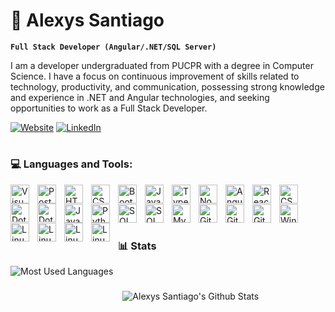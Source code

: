 # 🚀 Alexys Santiago

**`Full Stack Developer (Angular/.NET/SQL Server)`**

I am a developer undergraduated from PUCPR with a degree in Computer Science. I have a focus on continuous improvement of skills related to technology, productivity, and communication, possessing strong knowledge and experience in .NET and Angular technologies, and seeking opportunities to work as a Full Stack Developer.

[![Website](https://img.shields.io/website?label=My%20Personal%20Website&style=for-the-badge&url=https%3A%2F%2Falexys-fernandes.netlify.app)][website]
[![LinkedIn](https://img.shields.io/badge/LinkedIn-0077B5?style=for-the-badge&logo=linkedin&logoColor=white)][linkedin]

#

### 💻 Languages and Tools:

[<img align="left" alt="Visual Studio Code" width="30px" style="padding-right:10px;" src="https://user-images.githubusercontent.com/25181517/192108891-d86b6220-e232-423a-bf5f-90903e6887c3.png" />][vscode]
[<img align="left" alt="Postman" width="30px" style="padding-right:10px;" src="https://user-images.githubusercontent.com/25181517/192109061-e138ca71-337c-4019-8d42-4792fdaa7128.png" />][postman]
[<img align="left" alt="HTML5" width="30px" style="padding-right:10px;" src="https://user-images.githubusercontent.com/25181517/192158954-f88b5814-d510-4564-b285-dff7d6400dad.png" />][html5]
[<img align="left" alt="CSS3" width="30px" style="padding-right:10px;" src="https://user-images.githubusercontent.com/25181517/183898674-75a4a1b1-f960-4ea9-abcb-637170a00a75.png" />][css3]
[<img align="left" alt="Bootstrap" width="30px" style="padding-right:10px;" src="https://user-images.githubusercontent.com/25181517/183898054-b3d693d4-dafb-4808-a509-bab54cf5de34.png" />][bootstrap]
[<img align="left" alt="JavaScript" width="30px" style="padding-right:10px;" src="https://user-images.githubusercontent.com/25181517/117447155-6a868a00-af3d-11eb-9cfe-245df15c9f3f.png" />][javascript]
[<img align="left" alt="TypeScript" width="30px" style="padding-right:10px;" src="https://user-images.githubusercontent.com/25181517/183890598-19a0ac2d-e88a-4005-a8df-1ee36782fde1.png" />][typescript]
[<img align="left" alt="Node.js" width="30px" style="padding-right:10px;" src="https://user-images.githubusercontent.com/25181517/183568594-85e280a7-0d7e-4d1a-9028-c8c2209e073c.png" />][nodejs]
[<img align="left" alt="Angular" width="30px" style="padding-right:10px;" src="https://user-images.githubusercontent.com/25181517/183890595-779a7e64-3f43-4634-bad2-eceef4e80268.png" />][angular]
[<img align="left" alt="React" width="30px" style="padding-right:10px;" src="https://user-images.githubusercontent.com/25181517/183897015-94a058a6-b86e-4e42-a37f-bf92061753e5.png" />][react]
[<img align="left" alt="CSharp" width="30px" style="padding-right:10px;" src="https://user-images.githubusercontent.com/25181517/121405384-444d7300-c95d-11eb-959f-913020d3bf90.png" />][csharp]
[<img align="left" alt="Dotnet" width="30px" style="padding-right:10px;" src="https://user-images.githubusercontent.com/25181517/121405754-b4f48f80-c95d-11eb-8893-fc325bde617f.png" />][dotnet]
[<img align="left" alt="Dotnet" width="30px" style="padding-right:10px;" src="https://user-images.githubusercontent.com/25181517/186711335-a3729606-5a78-4496-9a36-06efcc74f800.png" />][swagger]
<br/>

[<img align="left" alt="Java" width="30px" style="padding-right:10px;" src="https://user-images.githubusercontent.com/25181517/117201156-9a724800-adec-11eb-9a9d-3cd0f67da4bc.png" />][java]
[<img align="left" alt="Python" width="30px" style="padding-right:10px;" src="https://user-images.githubusercontent.com/25181517/183423507-c056a6f9-1ba8-4312-a350-19bcbc5a8697.png" />][python]
[<img align="left" alt="SQLServer" width="30px" style="padding-right:10px;" src="https://github.com/marwin1991/profile-technology-icons/assets/19180175/3b371807-db7c-45b4-8720-c0cfc901680a" />][sqlserver]
[<img align="left" alt="SQLServer" width="30px" style="padding-right:10px;" src="https://user-images.githubusercontent.com/25181517/117208740-bfb78400-adf5-11eb-97bb-09072b6bedfc.png" />][postgresql]
[<img align="left" alt="MySQL" width="30px" style="padding-right:10px;" src="https://user-images.githubusercontent.com/25181517/183896128-ec99105a-ec1a-4d85-b08b-1aa1620b2046.png" />][mysql]
[<img align="left" alt="Git" width="30px" style="padding-right:10px;" src="https://user-images.githubusercontent.com/25181517/192108372-f71d70ac-7ae6-4c0d-8395-51d8870c2ef0.png" />][git]
[<img align="left" alt="GitHub" width="30px" style="padding-right:10px;" src="https://user-images.githubusercontent.com/25181517/192108374-8da61ba1-99ec-41d7-80b8-fb2f7c0a4948.png" />][github]
[<img align="left" alt="GitHub" width="30px" style="padding-right:10px;" src="https://user-images.githubusercontent.com/25181517/183911544-95ad6ba7-09bf-4040-ac44-0adafedb9616.png" />][azure]
[<img align="left" alt="Windows" width="30px" style="padding-right:10px;" src="https://user-images.githubusercontent.com/25181517/186884150-05e9ff6d-340e-4802-9533-2c3f02363ee3.png" />][windows]
[<img align="left" alt="Linux" width="30px" style="padding-right:10px;" src="https://github.com/marwin1991/profile-technology-icons/assets/76662862/2481dc48-be6b-4ebb-9e8c-3b957efe69fa" />][linux]
[<img align="left" alt="Linux" width="30px" style="padding-right:10px;" src="https://user-images.githubusercontent.com/25181517/186884153-99edc188-e4aa-4c84-91b0-e2df260ebc33.png" />][ubuntu]
[<img align="left" alt="Linux" width="30px" style="padding-right:10px;" src="https://user-images.githubusercontent.com/25181517/192158606-7c2ef6bd-6e04-47cf-b5bc-da2797cb5bda.png" />][bash]
[<img align="left" alt="Linux" width="30px" style="padding-right:10px;" src="https://user-images.githubusercontent.com/25181517/117207330-263ba280-adf4-11eb-9b97-0ac5b40bc3be.png" />][docker]

<br/>

#

### 📊 Stats

<div>
    <img style="float:left;" alt="Most Used Languages" src="https://github-readme-stats.vercel.app/api/top-langs/?username=suxport&theme=dracula" />
    <img style="float:left;margin: 40px 0 0 15px" alt="Alexys Santiago's Github Stats" src="https://github-readme-stats.vercel.app/api?username=suxport&show_icons=true&theme=dracula" />
</div>

[website]: https://alexys-fernandes.netlify.app/
[linkedin]: https://www.linkedin.com/in/alexys-santiago/
[vscode]: https://code.visualstudio.com/
[postman]: https://www.postman.com/
[html5]: https://www.w3schools.com/html/
[css3]: https://www.w3schools.com/css/
[bootstrap]: https://getbootstrap.com/
[javascript]: https://www.javascript.com/
[typescript]: https://www.typescriptlang.org/
[nodejs]: https://nodejs.org/en/
[angular]: https://angular.io/
[react]: https://reactjs.org/
[csharp]: https://docs.microsoft.com/en-us/dotnet/csharp/
[dotnet]: https://dotnet.microsoft.com/
[swagger]: https://swagger.io/
[java]: https://www.oracle.com/java/
[python]: https://www.python.org/
[sqlserver]: https://www.microsoft.com/en-us/sql-server/
[postgresql]: https://www.postgresql.org/
[mysql]: https://www.mysql.com/
[git]: https://git-scm.com/
[github]: https://github.com/
[azure]: https://azure.microsoft.com/
[windows]: https://www.microsoft.com/en-us/windows
[linux]: https://www.linux.org/
[ubuntu]: https://ubuntu.com/
[bash]: https://www.gnu.org/software/bash/
[docker]: https://www.docker.com/
